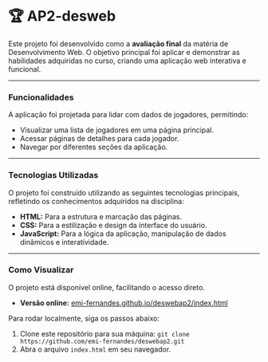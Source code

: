 
# 🏆 AP2-desweb

Este projeto foi desenvolvido como a **avaliação final** da matéria de Desenvolvimento Web. O objetivo principal foi aplicar e demonstrar as habilidades adquiridas no curso, criando uma aplicação web interativa e funcional.

---

### Funcionalidades

A aplicação foi projetada para lidar com dados de jogadores, permitindo:

* Visualizar uma lista de jogadores em uma página principal.
* Acessar páginas de detalhes para cada jogador.
* Navegar por diferentes seções da aplicação.

---

### Tecnologias Utilizadas

O projeto foi construído utilizando as seguintes tecnologias principais, refletindo os conhecimentos adquiridos na disciplina:

* **HTML:** Para a estrutura e marcação das páginas.
* **CSS:** Para a estilização e design da interface do usuário.
* **JavaScript:** Para a lógica da aplicação, manipulação de dados dinâmicos e interatividade.

---

### Como Visualizar

O projeto está disponível online, facilitando o acesso direto.

* **Versão online:** [emi-fernandes.github.io/deswebap2/index.html](https://emi-fernandes.github.io/deswebap2/index.html)

Para rodar localmente, siga os passos abaixo:

1.  Clone este repositório para sua máquina:
    `git clone https://github.com/emi-fernandes/deswebap2.git`
2.  Abra o arquivo `index.html` em seu navegador.
```
